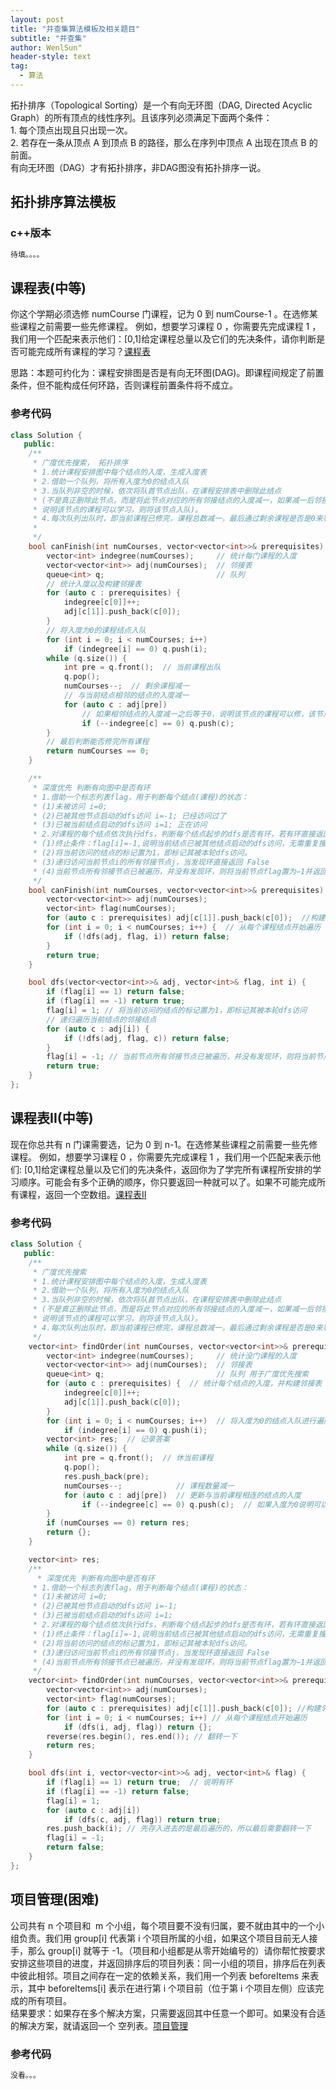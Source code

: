```yaml
---
layout: post
title: "并查集算法模板及相关题目"
subtitle: "并查集"
author: WenlSun"
header-style: text
tag:
  - 算法
---
```

拓扑排序（Topological Sorting）是一个有向无环图（DAG, Directed Acyclic Graph）的所有顶点的线性序列。且该序列必须满足下面两个条件：<br>1. 每个顶点出现且只出现一次。<br>2. 若存在一条从顶点 A 到顶点 B 的路径，那么在序列中顶点 A 出现在顶点 B 的前面。<br>有向无环图（DAG）才有拓扑排序，非DAG图没有拓扑排序一说。

## 拓扑排序算法模板

### c++版本

```c++
待填。。。。
```

## 课程表(中等)

你这个学期必须选修 numCourse 门课程，记为 0 到 numCourse-1 。在选修某些课程之前需要一些先修课程。 例如，想要学习课程 0 ，你需要先完成课程 1 ，我们用一个匹配来表示他们：[0,1]给定课程总量以及它们的先决条件，请你判断是否可能完成所有课程的学习？[课程表](https://leetcode-cn.com/problems/course-schedule/)

思路：本题可约化为：课程安排图是否是有向无环图(DAG)。即课程间规定了前置条件，但不能构成任何环路，否则课程前置条件将不成立。

### 参考代码

```c++
class Solution {
   public:
    /**
     * 广度优先搜索， 拓扑排序
     * 1.统计课程安排图中每个结点的入度，生成入度表
     * 2.借助一个队列，将所有入度为0的结点入队
     * 3.当队列非空的时候，依次将队首节点出队，在课程安排表中删除此结点
     * (不是真正删除此节点，而是将此节点对应的所有邻接结点的入度减一，如果减一后邻接结点的入度为0，
     * 说明该节点的课程可以学习，则将该节点入队)。
     * 4.每次队列出队时，即当前课程已修完，课程总数减一，最后通过剩余课程是否是0来判断是否可以修完课程
     *
     */
    bool canFinish(int numCourses, vector<vector<int>>& prerequisites) {
        vector<int> indegree(numCourses);     // 统计每门课程的入度
        vector<vector<int>> adj(numCourses);  // 邻接表
        queue<int> q;                         // 队列
        // 统计入度以及构建邻接表
        for (auto c : prerequisites) {
            indegree[c[0]]++;
            adj[c[1]].push_back(c[0]);
        }
        // 将入度为0的课程结点入队
        for (int i = 0; i < numCourses; i++)
            if (indegree[i] == 0) q.push(i);
        while (q.size()) {
            int pre = q.front();  // 当前课程出队
            q.pop();
            numCourses--;  // 剩余课程减一
            // 与当前结点相邻的结点的入度减一
            for (auto c : adj[pre])
                // 如果相邻结点的入度减一之后等于0，说明该节点的课程可以修，该节点入队
                if (--indegree[c] == 0) q.push(c);
        }
        // 最后判断能否修完所有课程
        return numCourses == 0;
    }

    /**
     * 深度优先 判断有向图中是否有环
     * 1.借助一个标志列表flag，用于判断每个结点(课程)的状态：
     * (1)未被访问 i=0;
     * (2)已被其他节点启动的dfs访问 i=-1; 已经访问过了
     * (3)已被当前结点启动的dfs访问 i=1; 正在访问
     * 2.对课程的每个结点依次执行dfs，判断每个结点起步的dfs是否有环，若有环直接返回false
     * (1)终止条件：flag[i]=-1,说明当前结点已被其他结点启动的dfs访问，无需重复搜索，直接返回true。flag[i]=1说明在本轮dfs搜索中i被第2次搜索，说明有环，直接返回false。
     * (2)将当前访问的结点的标记置为1，即标记其被本轮dfs访问。
     * (3)递归访问当前节点i的所有邻接节点j，当发现环直接返回 False
     * (4)当前节点所有邻接节点已被遍历，并没有发现环，则将当前节点flag置为−1并返回True。
     */
    bool canFinish(int numCourses, vector<vector<int>>& prerequisites) {
        vector<vector<int>> adj(numCourses);
        vector<int> flag(numCourses);
        for (auto c : prerequisites) adj[c[1]].push_back(c[0]);  //构建邻接表
        for (int i = 0; i < numCourses; i++) {  // 从每个课程结点开始遍历
            if (!dfs(adj, flag, i)) return false;
        }
        return true;
    }

    bool dfs(vector<vector<int>>& adj, vector<int>& flag, int i) {
        if (flag[i] == 1) return false;
        if (flag[i] == -1) return true;
        flag[i] = 1; // 将当前访问的结点的标记置为1，即标记其被本轮dfs访问
        // 递归遍历当前结点的邻接结点
        for (auto c : adj[i]) {
            if (!dfs(adj, flag, c)) return false;
        }
        flag[i] = -1; // 当前节点所有邻接节点已被遍历，并没有发现环，则将当前节点flag置为−1
        return true;
    }
};
```

## 课程表II(中等)

现在你总共有 n 门课需要选，记为 0 到 n-1。在选修某些课程之前需要一些先修课程。 例如，想要学习课程 0 ，你需要先完成课程 1 ，我们用一个匹配来表示他们: [0,1]给定课程总量以及它们的先决条件，返回你为了学完所有课程所安排的学习顺序。可能会有多个正确的顺序，你只要返回一种就可以了。如果不可能完成所有课程，返回一个空数组。[课程表II](https://leetcode-cn.com/problems/course-schedule-ii/)

### 参考代码

```c++
class Solution {
   public:
    /**
     * 广度优先搜索
     * 1.统计课程安排图中每个结点的入度，生成入度表
     * 2.借助一个队列，将所有入度为0的结点入队
     * 3.当队列非空的时候，依次将队首节点出队，在课程安排表中删除此结点
     * (不是真正删除此节点，而是将此节点对应的所有邻接结点的入度减一，如果减一后邻接结点的入度为0，
     * 说明该节点的课程可以学习，则将该节点入队)。
     * 4.每次队列出队时，即当前课程已修完，课程总数减一，最后通过剩余课程是否是0来判断是否可以修完课程
     */
    vector<int> findOrder(int numCourses, vector<vector<int>>& prerequisites) {
        vector<int> indegree(numCourses);     // 统计没门课程的入度
        vector<vector<int>> adj(numCourses);  // 邻接表
        queue<int> q;                         // 队列 用于广度优先搜索
        for (auto c : prerequisites) {  // 统计每个结点的入度，并构建邻接表
            indegree[c[0]]++;
            adj[c[1]].push_back(c[0]);
        }
        for (int i = 0; i < numCourses; i++)  // 将入度为0的结点入队进行遍历
            if (indegree[i] == 0) q.push(i);
        vector<int> res;  // 记录答案
        while (q.size()) {
            int pre = q.front();  // 休当前课程
            q.pop();
            res.push_back(pre);
            numCourses--;            // 课程数量减一
            for (auto c : adj[pre])  // 更新与当前课程相连的结点的入度
                if (--indegree[c] == 0) q.push(c);  // 如果入度为0说明可以修了
        }
        if (numCourses == 0) return res;
        return {};
    }

    vector<int> res;
    /**
      * 深度优先 判断有向图中是否有环
     * 1.借助一个标志列表flag，用于判断每个结点(课程)的状态：
     * (1)未被访问 i=0;
     * (2)已被其他节点启动的dfs访问 i=-1;
     * (3)已被当前结点启动的dfs访问 i=1;
     * 2.对课程的每个结点依次执行dfs，判断每个结点起步的dfs是否有环，若有环直接返回false
     * (1)终止条件：flag[i]=-1,说明当前结点已被其他结点启动的dfs访问，无需重复搜索，直接返回true。flag[i]=1说明在本轮dfs搜索中i被第2次搜索，说明有环，直接返回false。
     * (2)将当前访问的结点的标记置为1，即标记其被本轮dfs访问。
     * (3)递归访问当前节点i的所有邻接节点j，当发现环直接返回 False
     * (4)当前节点所有邻接节点已被遍历，并没有发现环，则将当前节点flag置为−1并返回True。
     */
    vector<int> findOrder(int numCourses, vector<vector<int>>& prerequisites) {
        vector<vector<int>> adj(numCourses);
        vector<int> flag(numCourses);
        for (auto c : prerequisites) adj[c[1]].push_back(c[0]); //构建邻接表
        for (int i = 0; i < numCourses; i++) // 从每个课程结点开始遍历
            if (dfs(i, adj, flag)) return {};
        reverse(res.begin(), res.end()); // 翻转一下
        return res;
    }

    bool dfs(int i, vector<vector<int>>& adj, vector<int>& flag) {
        if (flag[i] == 1) return true;  // 说明有环
        if (flag[i] == -1) return false;
        flag[i] = 1;
        for (auto c : adj[i])
            if (dfs(c, adj, flag)) return true;
        res.push_back(i); // 先存入进去的是最后遍历的，所以最后需要翻转一下
        flag[i] = -1;
        return false;
    }
};
```

## 项目管理(困难)

公司共有 n 个项目和  m 个小组，每个项目要不没有归属，要不就由其中的一个小组负责。我们用 group[i] 代表第 i 个项目所属的小组，如果这个项目目前无人接手，那么 group[i] 就等于 -1。（项目和小组都是从零开始编号的）请你帮忙按要求安排这些项目的进度，并返回排序后的项目列表：同一小组的项目，排序后在列表中彼此相邻。项目之间存在一定的依赖关系，我们用一个列表 beforeItems 来表示，其中 beforeItems[i] 表示在进行第 i 个项目前（位于第 i 个项目左侧）应该完成的所有项目。<br>结果要求：如果存在多个解决方案，只需要返回其中任意一个即可。如果没有合适的解决方案，就请返回一个 空列表。[项目管理](https://leetcode-cn.com/problems/sort-items-by-groups-respecting-dependencies/)

### 参考代码

```c++
没看。。。
```